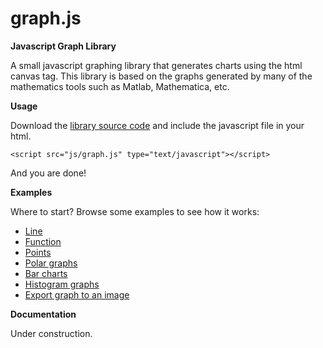 graph.js
=====

**Javascript Graph Library**

A small javascript graphing library that generates charts using the html canvas tag. This library is based on the graphs generated by many of the mathematics tools such as Matlab, Mathematica, etc.

**Usage**

Download the [library source code](https://github.com/dhuertas/graph.js/tarball/master) and include the javascript file in your html.

```
<script src="js/graph.js" type="text/javascript"></script>
```

And you are done!

**Examples**

Where to start? Browse some examples to see how it works:
- [Line](http://htmlpreview.github.com/?https://github.com/dhuertas/graph.js/blob/master/examples/line.html)
- [Function](http://htmlpreview.github.com/?https://github.com/dhuertas/graph.js/blob/master/examples/function.html)
- [Points](http://htmlpreview.github.com/?https://github.com/dhuertas/graph.js/blob/master/examples/points.html)
- [Polar graphs](http://htmlpreview.github.com/?https://github.com/dhuertas/graph.js/blob/master/examples/polar.html)
- [Bar charts](http://htmlpreview.github.com/?https://github.com/dhuertas/graph.js/blob/master/examples/bars.html)
- [Histogram graphs](http://htmlpreview.github.com/?https://github.com/dhuertas/graph.js/blob/master/examples/histogram.html)
- [Export graph to an image](http://htmlpreview.github.com/?https://github.com/dhuertas/graph.js/blob/master/examples/image.html)

**Documentation**

Under construction.